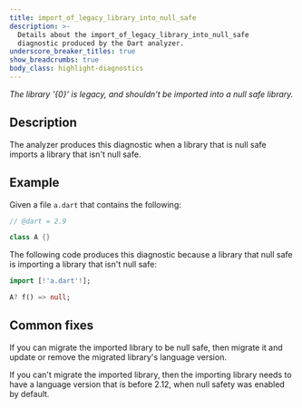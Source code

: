 ```yaml
---
title: import_of_legacy_library_into_null_safe
description: >-
  Details about the import_of_legacy_library_into_null_safe
  diagnostic produced by the Dart analyzer.
underscore_breaker_titles: true
show_breadcrumbs: true
body_class: highlight-diagnostics
---
```


_The library '{0}' is legacy, and shouldn't be imported into a null safe
library._

## Description

The analyzer produces this diagnostic when a library that is null safe
imports a library that isn't null safe.

## Example

Given a file `a.dart` that contains the following:

```dart
// @dart = 2.9

class A {}
```

The following code produces this diagnostic because a library that null
safe is importing a library that isn't null safe:

```dart
import [!'a.dart'!];

A? f() => null;
```

## Common fixes

If you can migrate the imported library to be null safe, then migrate it
and update or remove the migrated library's language version.

If you can't migrate the imported library, then the importing library
needs to have a language version that is before 2.12, when null safety was
enabled by default.
